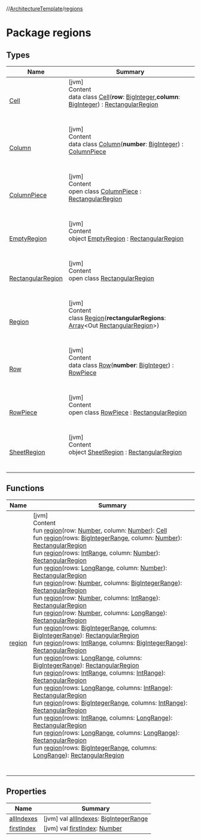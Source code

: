 //[ArchitectureTemplate](../index.md)/[regions](index.md)



# Package regions  


## Types  
  
|  Name|  Summary| 
|---|---|
| [Cell](-cell/index.md)| [jvm]  <br>Content  <br>data class [Cell](-cell/index.md)(**row**: [BigInteger](https://docs.oracle.com/javase/8/docs/api/java/math/BigInteger.html),**column**: [BigInteger](https://docs.oracle.com/javase/8/docs/api/java/math/BigInteger.html)) : [RectangularRegion](-rectangular-region/index.md)  <br><br><br>
| [Column](-column/index.md)| [jvm]  <br>Content  <br>data class [Column](-column/index.md)(**number**: [BigInteger](https://docs.oracle.com/javase/8/docs/api/java/math/BigInteger.html)) : [ColumnPiece](-column-piece/index.md)  <br><br><br>
| [ColumnPiece](-column-piece/index.md)| [jvm]  <br>Content  <br>open class [ColumnPiece](-column-piece/index.md) : [RectangularRegion](-rectangular-region/index.md)  <br><br><br>
| [EmptyRegion](-empty-region/index.md)| [jvm]  <br>Content  <br>object [EmptyRegion](-empty-region/index.md) : [RectangularRegion](-rectangular-region/index.md)  <br><br><br>
| [RectangularRegion](-rectangular-region/index.md)| [jvm]  <br>Content  <br>open class [RectangularRegion](-rectangular-region/index.md)  <br><br><br>
| [Region](-region/index.md)| [jvm]  <br>Content  <br>class [Region](-region/index.md)(**rectangularRegions**: [Array](https://kotlinlang.org/api/latest/jvm/stdlib/kotlin/-array/index.html)<Out [RectangularRegion](-rectangular-region/index.md)>)  <br><br><br>
| [Row](-row/index.md)| [jvm]  <br>Content  <br>data class [Row](-row/index.md)(**number**: [BigInteger](https://docs.oracle.com/javase/8/docs/api/java/math/BigInteger.html)) : [RowPiece](-row-piece/index.md)  <br><br><br>
| [RowPiece](-row-piece/index.md)| [jvm]  <br>Content  <br>open class [RowPiece](-row-piece/index.md) : [RectangularRegion](-rectangular-region/index.md)  <br><br><br>
| [SheetRegion](-sheet-region/index.md)| [jvm]  <br>Content  <br>object [SheetRegion](-sheet-region/index.md) : [RectangularRegion](-rectangular-region/index.md)  <br><br><br>


## Functions  
  
|  Name|  Summary| 
|---|---|
| [region](region.md)| [jvm]  <br>Content  <br>fun [region](region.md)(row: [Number](https://kotlinlang.org/api/latest/jvm/stdlib/kotlin/-number/index.html), column: [Number](https://kotlinlang.org/api/latest/jvm/stdlib/kotlin/-number/index.html)): [Cell](-cell/index.md)  <br>fun [region](region.md)(rows: [BigIntegerRange](../sequences/-big-integer-range/index.md), column: [Number](https://kotlinlang.org/api/latest/jvm/stdlib/kotlin/-number/index.html)): [RectangularRegion](-rectangular-region/index.md)  <br>fun [region](region.md)(rows: [IntRange](https://kotlinlang.org/api/latest/jvm/stdlib/kotlin.ranges/-int-range/index.html), column: [Number](https://kotlinlang.org/api/latest/jvm/stdlib/kotlin/-number/index.html)): [RectangularRegion](-rectangular-region/index.md)  <br>fun [region](region.md)(rows: [LongRange](https://kotlinlang.org/api/latest/jvm/stdlib/kotlin.ranges/-long-range/index.html), column: [Number](https://kotlinlang.org/api/latest/jvm/stdlib/kotlin/-number/index.html)): [RectangularRegion](-rectangular-region/index.md)  <br>fun [region](region.md)(row: [Number](https://kotlinlang.org/api/latest/jvm/stdlib/kotlin/-number/index.html), columns: [BigIntegerRange](../sequences/-big-integer-range/index.md)): [RectangularRegion](-rectangular-region/index.md)  <br>fun [region](region.md)(row: [Number](https://kotlinlang.org/api/latest/jvm/stdlib/kotlin/-number/index.html), columns: [IntRange](https://kotlinlang.org/api/latest/jvm/stdlib/kotlin.ranges/-int-range/index.html)): [RectangularRegion](-rectangular-region/index.md)  <br>fun [region](region.md)(row: [Number](https://kotlinlang.org/api/latest/jvm/stdlib/kotlin/-number/index.html), columns: [LongRange](https://kotlinlang.org/api/latest/jvm/stdlib/kotlin.ranges/-long-range/index.html)): [RectangularRegion](-rectangular-region/index.md)  <br>fun [region](region.md)(rows: [BigIntegerRange](../sequences/-big-integer-range/index.md), columns: [BigIntegerRange](../sequences/-big-integer-range/index.md)): [RectangularRegion](-rectangular-region/index.md)  <br>fun [region](region.md)(rows: [IntRange](https://kotlinlang.org/api/latest/jvm/stdlib/kotlin.ranges/-int-range/index.html), columns: [BigIntegerRange](../sequences/-big-integer-range/index.md)): [RectangularRegion](-rectangular-region/index.md)  <br>fun [region](region.md)(rows: [LongRange](https://kotlinlang.org/api/latest/jvm/stdlib/kotlin.ranges/-long-range/index.html), columns: [BigIntegerRange](../sequences/-big-integer-range/index.md)): [RectangularRegion](-rectangular-region/index.md)  <br>fun [region](region.md)(rows: [IntRange](https://kotlinlang.org/api/latest/jvm/stdlib/kotlin.ranges/-int-range/index.html), columns: [IntRange](https://kotlinlang.org/api/latest/jvm/stdlib/kotlin.ranges/-int-range/index.html)): [RectangularRegion](-rectangular-region/index.md)  <br>fun [region](region.md)(rows: [LongRange](https://kotlinlang.org/api/latest/jvm/stdlib/kotlin.ranges/-long-range/index.html), columns: [IntRange](https://kotlinlang.org/api/latest/jvm/stdlib/kotlin.ranges/-int-range/index.html)): [RectangularRegion](-rectangular-region/index.md)  <br>fun [region](region.md)(rows: [BigIntegerRange](../sequences/-big-integer-range/index.md), columns: [IntRange](https://kotlinlang.org/api/latest/jvm/stdlib/kotlin.ranges/-int-range/index.html)): [RectangularRegion](-rectangular-region/index.md)  <br>fun [region](region.md)(rows: [IntRange](https://kotlinlang.org/api/latest/jvm/stdlib/kotlin.ranges/-int-range/index.html), columns: [LongRange](https://kotlinlang.org/api/latest/jvm/stdlib/kotlin.ranges/-long-range/index.html)): [RectangularRegion](-rectangular-region/index.md)  <br>fun [region](region.md)(rows: [LongRange](https://kotlinlang.org/api/latest/jvm/stdlib/kotlin.ranges/-long-range/index.html), columns: [LongRange](https://kotlinlang.org/api/latest/jvm/stdlib/kotlin.ranges/-long-range/index.html)): [RectangularRegion](-rectangular-region/index.md)  <br>fun [region](region.md)(rows: [BigIntegerRange](../sequences/-big-integer-range/index.md), columns: [LongRange](https://kotlinlang.org/api/latest/jvm/stdlib/kotlin.ranges/-long-range/index.html)): [RectangularRegion](-rectangular-region/index.md)  <br><br><br>


## Properties  
  
|  Name|  Summary| 
|---|---|
| [allIndexes](index.md#regions//allIndexes/#/PointingToDeclaration/)|  [jvm] val [allIndexes](index.md#regions//allIndexes/#/PointingToDeclaration/): [BigIntegerRange](../sequences/-big-integer-range/index.md)   <br>
| [firstIndex](index.md#regions//firstIndex/#/PointingToDeclaration/)|  [jvm] val [firstIndex](index.md#regions//firstIndex/#/PointingToDeclaration/): [Number](https://kotlinlang.org/api/latest/jvm/stdlib/kotlin/-number/index.html)   <br>

